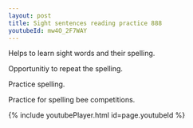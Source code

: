 ```yaml
---
layout: post
title: Sight sentences reading practice 888
youtubeId: mw4O_2F7WAY
---
```

 
 
Helps to learn sight words and their spelling.

Opportunitiy to repeat the spelling. 

Practice spelling. 
 
Practice for spelling bee competitions. 
 
{% include youtubePlayer.html id=page.youtubeId %}
 
 
